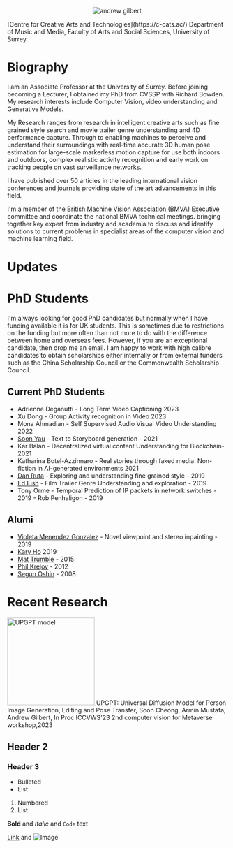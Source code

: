 

<p align="center">
<img src="{{ site.baseurl }}/assets/images/EdDinner.jpg" alt="andrew gilbert"/>
</p>
[Centre for Creative Arts and Technologies](https://c-cats.ac/)
Department of Music and Media, Faculty of Arts and Social Sciences, University of Surrey

# Biography
I am an  Associate Professor at the University of Surrey. Before joining becoming a Lecturer, I obtained my PhD from CVSSP with Richard Bowden. My research interests include Computer Vision, video understanding and Generative Models.

My Research ranges from research in intelligent creative arts such as fine grained style search and movie trailer genre understanding and 4D performance capture. Through to enabling machines to perceive and understand their surroundings with real-time accurate 3D human pose estimation for large-scale markerless motion capture for use both indoors and outdoors,  complex realistic activity recognition and early work on tracking people on vast surveillance networks.

I have published over 50 articles in the leading international vision conferences and journals providing state of the art advancements in this field.

 I'm a member of the [British Machine Vision Association (BMVA)](http://www.bmva.org/) Executive committee and coordinate the national BMVA technical meetings. bringing together key expert from industry and academia to discuss and identify solutions to current problems in specialist areas of the computer vision and machine learning field.

# Updates



# PhD Students
I'm always looking for good PhD candidates but normally when I have funding available it is for UK students. This is sometimes due to restrictions on the funding but more often than not more to do with the difference between home and overseas fees. However, if you are an exceptional candidate, then drop me an email. I am happy to work with high calibre candidates to obtain scholarships either internally or from external funders such as the China Scholarship Council or the Commonwealth Scholarship Council.

## Current PhD Students

- Adrienne Deganutti - Long Term Video Captioning 2023
- Xu Dong - Group Activity recognition in Video 2023
- Mona Ahmadian - Self Supervised Audio Visual Video Understanding 2022
- [Soon Yau](https://www.linkedin.com/in/soonyau/) - Text to Storyboard generation - 2021
- Kar Balan - Decentralized virtual content Understanding for Blockchain- 2021
- Katharina Botel-Azzinnaro - Real stories through faked media: Non-fiction in AI-generated environments 2021
- [Dan Ruta](https://danruta.co.uk/) - Exploring and understanding fine grained style - 2019
- [Ed Fish](https://ed-fish.github.io/) - Film Trailer Genre Understanding and exploration - 2019
- Tony Orme - Temporal Prediction of IP packets in network switches - 2019
​- Rob Penhaligon  - 2019

## Alumi
- [Violeta Menendez Gonzalez](https://www.linkedin.com/in/violetamenendez/) - Novel viewpoint and stereo inpainting - 2019
- [Kary Ho](https://www.linkedin.com/in/kary-ho-484a3b1aa) 2019
- [Mat Trumble](http://scholar.google.co.uk/citations?user=iKylkAgAAAAJ) - 2015
- [Phil Krejov](https://www.linkedin.com/in/krejov/) - 2012
- [Segun Oshin](https://www.linkedin.com/in/olusegun-oshin/) - 2008

# Recent Research













<a href="https://github.com/soon-yau/upgpt">
<img src="{{ site.baseurl }}/assets/images/UPGPTmodel.jpg" alt="UPGPT model"/ width="200">
</a>
UPGPT: Universal Diffusion Model for Person Image Generation, Editing and Pose Transfer,  Soon Cheong, Armin Mustafa, Andrew Gilbert, In Proc ICCVWS'23 2nd computer vision for Metaverse workshop,2023




## Header 2
### Header 3

- Bulleted
- List

1. Numbered
2. List

**Bold** and _Italic_ and `Code` text

[Link](url) and ![Image](src)
